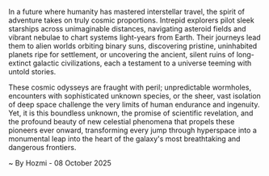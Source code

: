 
In a future where humanity has mastered interstellar travel, the spirit of adventure takes on truly cosmic proportions. Intrepid explorers pilot sleek starships across unimaginable distances, navigating asteroid fields and vibrant nebulae to chart systems light-years from Earth. Their journeys lead them to alien worlds orbiting binary suns, discovering pristine, uninhabited planets ripe for settlement, or uncovering the ancient, silent ruins of long-extinct galactic civilizations, each a testament to a universe teeming with untold stories.

These cosmic odysseys are fraught with peril; unpredictable wormholes, encounters with sophisticated unknown species, or the sheer, vast isolation of deep space challenge the very limits of human endurance and ingenuity. Yet, it is this boundless unknown, the promise of scientific revelation, and the profound beauty of new celestial phenomena that propels these pioneers ever onward, transforming every jump through hyperspace into a monumental leap into the heart of the galaxy's most breathtaking and dangerous frontiers.

~ By Hozmi - 08 October 2025
